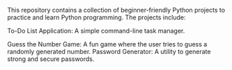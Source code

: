 This repository contains a collection of beginner-friendly Python projects to practice and learn Python programming. The projects include:

To-Do List Application: A simple command-line task manager.

Guess the Number Game: A fun game where the user tries to guess a randomly generated number.
Password Generator: A utility to generate strong and secure passwords.
